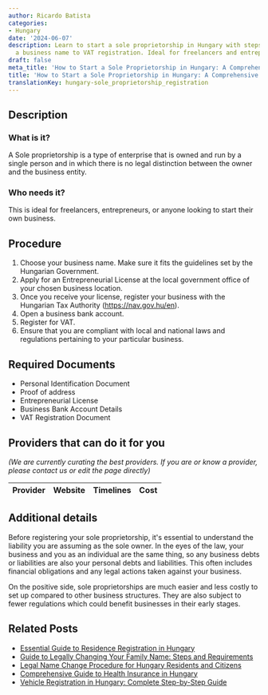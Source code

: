 ```yaml
---
author: Ricardo Batista
categories:
- Hungary
date: '2024-06-07'
description: Learn to start a sole proprietorship in Hungary with steps from choosing
  a business name to VAT registration. Ideal for freelancers and entrepreneurs.
draft: false
meta_title: 'How to Start a Sole Proprietorship in Hungary: A Comprehensive Guide'
title: 'How to Start a Sole Proprietorship in Hungary: A Comprehensive Guide'
translationKey: hungary-sole_proprietorship_registration
---
```


## Description
### What is it?
A Sole proprietorship is a type of enterprise that is owned and run by a single person and in which there is no legal distinction between the owner and the business entity.

### Who needs it?
This is ideal for freelancers, entrepreneurs, or anyone looking to start their own business.

## Procedure

1. Choose your business name. Make sure it fits the guidelines set by the Hungarian Government.
2. Apply for an Entrepreneurial License at the local government office of your chosen business location.
3. Once you receive your license, register your business with the Hungarian Tax Authority (https://nav.gov.hu/en).
4. Open a business bank account.
5. Register for VAT.
6. Ensure that you are compliant with local and national laws and regulations pertaining to your particular business.

## Required Documents

- Personal Identification Document
- Proof of address
- Entrepreneurial License
- Business Bank Account Details
- VAT Registration Document

## Providers that can do it for you
_(We are currently curating the best providers. If you are or know a provider, please contact us or edit the page directly)_

| Provider        |     Website     |     Timelines    |       Cost      |
| --------------- | --------------- |  :-------------: | :-------------: |

## Additional details

Before registering your sole proprietorship, it's essential to understand the liability you are assuming as the sole owner. In the eyes of the law, your business and you as an individual are the same thing, so any business debts or liabilities are also your personal debts and liabilities. This often includes financial obligations and any legal actions taken against your business.

On the positive side, sole proprietorships are much easier and less costly to set up compared to other business structures. They are also subject to fewer regulations which could benefit businesses in their early stages.


## Related Posts

- [Essential Guide to Residence Registration in Hungary](https://tramitit.com/guides/hungary/residence_registration/)
- [Guide to Legally Changing Your Family Name: Steps and Requirements](https://tramitit.com/guides/hungary/change_of_family_name/)
- [Legal Name Change Procedure for Hungary Residents and Citizens](https://tramitit.com/guides/hungary/name_change_registration/)
- [Comprehensive Guide to Health Insurance in Hungary](https://tramitit.com/guides/hungary/obtaining_individual_health_insurance/)
- [Vehicle Registration in Hungary: Complete Step-by-Step Guide](https://tramitit.com/guides/hungary/vehicle_registration/)